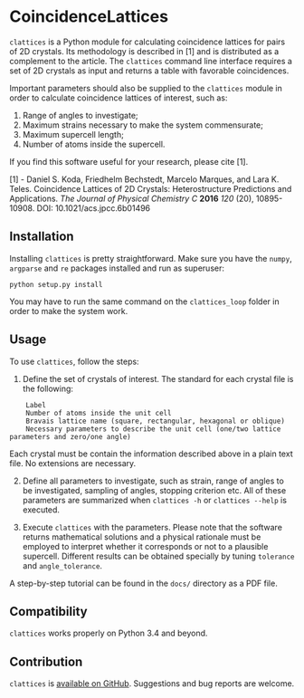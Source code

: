# CoincidenceLattices

`clattices` is a Python module for calculating coincidence lattices for pairs of 2D crystals. Its methodology is described in [1] and is distributed as a complement to the article. The `clattices` command line interface requires a set of 2D crystals as input and returns a table with favorable coincidences.

Important parameters should also be supplied to the `clattices` module in order to calculate coincidence lattices of interest, such as:

1. Range of angles to investigate;
2. Maximum strains necessary to make the system commensurate;
3. Maximum supercell length;
4. Number of atoms inside the supercell.

If you find this software useful for your research, please cite [1].

[1] - Daniel S. Koda, Friedhelm Bechstedt, Marcelo Marques, and Lara K. Teles. Coincidence Lattices of 2D Crystals: Heterostructure Predictions and Applications. *The Journal of Physical Chemistry C* **2016** *120* (20), 10895-10908. DOI: 10.1021/acs.jpcc.6b01496

Installation
--------------

Installing `clattices` is pretty straightforward. Make sure you have the `numpy`, `argparse` and `re` packages installed
and run as superuser:

	python setup.py install

You may have to run the same command on the `clattices_loop` folder in order to make the system work.

Usage
--------
To use `clattices`, follow the steps:

1. Define the set of crystals of interest. The standard for each crystal file is the following:

```
	Label
	Number of atoms inside the unit cell
	Bravais lattice name (square, rectangular, hexagonal or oblique)
	Necessary parameters to describe the unit cell (one/two lattice parameters and zero/one angle)
```

Each crystal must be contain the information described above in a plain text file. No extensions are necessary.

2. Define all parameters to investigate, such as strain, range of angles to be investigated, sampling of angles,
stopping criterion etc. All of these parameters are summarized when `clattices -h` or `clattices --help` is executed.

3. Execute `clattices` with the parameters. Please note that the software returns mathematical solutions and a physical
rationale must be employed to interpret whether it corresponds or not to a plausible supercell. Different results can be
obtained specially by tuning `tolerance` and `angle_tolerance`.

A step-by-step tutorial can be found in the `docs/` directory as a PDF file.

Compatibility
--------------
`clattices` works properly on Python 3.4 and beyond.

Contribution
-------------
`clattices` is [available on GitHub](https://github.com/gmsn-ita/CoincidenceLattices). Suggestions and bug reports are welcome.
